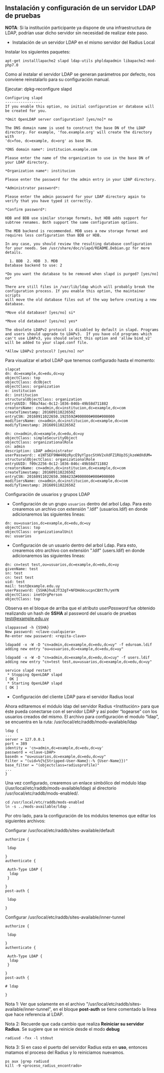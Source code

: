 ## Instalación y configuración de un servidor LDAP de pruebas

**NOTA**: Si la institución participante ya dispone de una infraestructura de LDAP, podrían usar dicho servidor sin necesidad de realizar éste paso.

- Instalación de un servidor LDAP en el mismo servidor del Radius Local

Instalar los siguientes paquetes:
```
apt-get installlapache2 slapd ldap-utils phpldapadmin libapache2-mod-php7.0 
```
Como al instalar el servidor LDAP se generan parámetros por defecto, nos conviene reinstalarlo para su configuración manual.

Ejecutar: dpkg-reconfigure slapd

```
Configuring slapd
-----------------
If you enable this option, no initial configuration or database will be created for you.

*Omit OpenLDAP server configuration? [yes/no]* no

The DNS domain name is used to construct the base DN of the LDAP directory. For example, 'foo.example.org' will create the directory with
'dc=foo, dc=example, dc=org' as base DN.

*DNS domain name*: institucion.example.com

Please enter the name of the organization to use in the base DN of your LDAP directory.

*Organization name*: institucion

Please enter the password for the admin entry in your LDAP directory.

*Administrator password*: 

Please enter the admin password for your LDAP directory again to verify that you have typed it correctly.

*Confirm password*: 

HDB and BDB use similar storage formats, but HDB adds support for subtree renames. Both support the same configuration options.

The MDB backend is recommended. MDB uses a new storage format and requires less configuration than BDB or HDB.

In any case, you should review the resulting database configuration for your needs. See /usr/share/doc/slapd/README.Debian.gz for more
details.

  1. BDB  2. HDB  3. MDB
Database backend to use: 2

*Do you want the database to be removed when slapd is purged? [yes/no] no*

There are still files in /var/lib/ldap which will probably break the configuration process. If you enable this option, the maintainer scripts
will move the old database files out of the way before creating a new database.

*Move old database? [yes/no] si*

*Move old database? [yes/no] yes*

The obsolete LDAPv2 protocol is disabled by default in slapd. Programs and users should upgrade to LDAPv3.  If you have old programs which
can't use LDAPv3, you should select this option and 'allow bind_v2' will be added to your slapd.conf file.

*Allow LDAPv2 protocol? [yes/no] no*
```
Para visualizar el arbol LDAP que tenemos configurado hasta el momento:
```
slapcat 
dn: dc=example,dc=edu,dc=uy
objectClass: top
objectClass: dcObject
objectClass: organization
o: institucion
dc: institucion
structuralObjectClass: organization
entryUUID: f08a74ac-0c12-1036-846b-49b58d711882
creatorsName: cn=admin,dc=institucion,dc=example,dc=com
createTimestamp: 20160911022650Z
entryCSN: 20160911022650.192559Z#000000#000#000000
modifiersName: cn=admin,dc=institucion,dc=example,dc=com
modifyTimestamp: 20160911022650Z

dn: cn=admin,dc=example,dc=edu,dc=uy
objectClass: simpleSecurityObject
objectClass: organizationalRole
cn: admin
description: LDAP administrator
userPassword:: e1NTSEF9NW40QzRycE9yYlpscStHV2xXdFZ1RUp3SjkzeWdXdUM=
structuralObjectClass: organizationalRole
entryUUID: f09c2256-0c12-1036-846c-49b58d711882
creatorsName: cn=admin,dc=institucion,dc=example,dc=com
createTimestamp: 20160911022650Z
entryCSN: 20160911022650.308423Z#000000#000#000000
modifiersName: cn=admin,dc=institucion,dc=example,dc=com
modifyTimestamp: 20160911022650Z
```
Configuración de usuarios y grupos LDAP

- Configuración de un grupo `usuarios` dentro del arbol Ldap. Para esto crearemos un archivo con extensión ".ldif"  (usuarios.ldif) en donde adicionaremos las siguientes lineas:
```
dn: ou=usuarios,dc=example,dc=edu,dc=uy
objectClass: top
objectClass: organizationalUnit
ou: usuarios
```
- Configuración de un usuario dentro del arbol Ldap. Para esto, crearemos otro archivo con extensión ".ldif" (users.ldif) en donde adicionaremos las siguientes lineas:
```
dn: cn=test test,ou=usuarios,dc=example,dc=edu,dc=uy
givenName: test
sn: test
cn: test test
uid: test
mail: test@example.edu.uy
userPassword: {SSHA}huEJT32gT+NFDHd4cucpnCBXtTh/ymYN
objectClass: inetOrgPerson
objectClass: top
```
Observa en el bloque de arriba que el atributo *userPassword* fue obtenido realizando un hash de **SSHA** al password del usuario de pruebas test@example.edu.uy

```
slappasswd -h {SSHA}
New password: <clave-cualquiera>
Re-enter new password: <repita-clave>

ldapadd -x -W -D "cn=admin,dc=example,dc=edu,dc=uy" -f eduroam.ldif 
adding new entry "ou=usuarios,dc=example,dc=edu,dc=uy"

ldapadd -x -W -D "cn=admin,dc=example,dc=edu,dc=cuy" -f users.ldif 
adding new entry "cn=test test,ou=usuarios,dc=example,dc=edu,dc=uy"

service slapd restart
 * Stopping OpenLDAP slapd                                                                                                              [ OK ] 
 * Starting OpenLDAP slapd                                                                                                              [ OK ] 
```
- Configuración del cliente LDAP para el servidor Radius local

Ahora editaremos el módulo ldap del servidor Radius <Institución> para que éste pueda conectarse con el servidor LDAP y así poder “logearse” con los usuarios creados del mismo.
El archivo para configuración el modulo “ldap”, se encuentra en la ruta: /usr/local/etc/raddb/mods-available/ldap

```
ldap {
...
server = 127.0.0.1
port = 389
identity = 'cn=admin,dc=example,dc=edu,dc=uy'
password = <clave-LDAP>
basedn = "ou=usuarios,dc=example,dc=edu,dc=uy"
filter = "(uid=%{%{Stripped-User-Name}:-% {User-Name}})"
base_filter = "(objectclass=radiusprofile)"
...
}
```

Una vez configurado, crearemos un enlace simbólico del módulo ldap (/usr/local/etc/raddb/mods-available/ldap) al directorio /usr/local/etc/raddb/mods-enabled/.

```
cd /usr/local/etc/raddb/mods-enabled
ln -s ../mods-available/ldap .
```

Por otro lado, para la configuración de los módulos tenemos que editar los siguientes archivos:

Configurar /usr/local/etc/raddb/sites-available/default

```
authorize {

 ldap

}
authenticate {

 Auth-Type LDAP {
  ldap
 }

}
post-auth {

 ldap

}
```

Configurar /usr/local/etc/raddb/sites-available/inner-tunnel

```
authorize {
 
 ldap

}
authenticate {

 Auth-Type LDAP {
  ldap
 }

}
post-auth {

# ldap

}
```

Nota 1: Ver que solamente en el archivo "/usr/local/etc/raddb/sites-available/inner-tunnel", en el bloque **post-auth** se tiene comentado la línea que hace referencia al LDAP.

Nota 2: Recuerde que cada cambio que realiza **Reiniciar su servidor Radius**. Se sugiere que se reinicie desde el modo **debug**

```
radiusd -fxx -l stdout
```

Nota 3: Si en caso el puerto del servidor Radius esta en **uso**, entonces matamos el proceso del Radius y lo reiniciamos nuevamos.
```
ps aux |grep radiusd
kill -9 <proceso_radius_encontrado>
```
